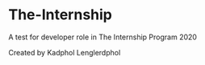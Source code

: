 # The-Internship
A test for developer role in The Internship Program 2020

Created by Kadphol Lenglerdphol
